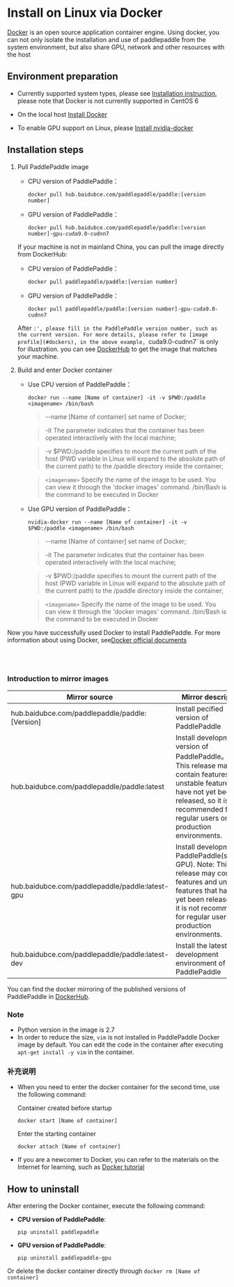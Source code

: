 # **Install on Linux via Docker**

[Docker](https://docs.docker.com/install/) is an open source application container engine. Using docker, you can not only isolate the installation and use of paddlepaddle from the system environment, but also share GPU, network and other resources with the host

## Environment preparation

- Currently supported system types, please see [Installation instruction](./index_cn.html), please note that Docker is not currently supported in CentOS 6

- On the local host [Install Docker](https://hub.docker.com/search/?type=edition&offering=community)

- To enable GPU support on Linux, please [Install nvidia-docker](https://github.com/NVIDIA/nvidia-docker)

## Installation steps

1. Pull PaddlePaddle image

    * CPU version of PaddlePaddle：
        ```
        docker pull hub.baidubce.com/paddlepaddle/paddle:[version number]
        ```

    * GPU version of PaddlePaddle：
        ```
        docker pull hub.baidubce.com/paddlepaddle/paddle:[version number]-gpu-cuda9.0-cudnn7
        ```

    If your machine is not in mainland China, you can pull the image directly from DockerHub:

    * CPU version of PaddlePaddle：
        ```
        docker pull paddlepaddle/paddle:[version number]
        ```

    * GPU version of PaddlePaddle：
        ```
        docker pull paddlepaddle/paddle:[version number]-gpu-cuda9.0-cudnn7
        ```

    After `:', please fill in the PaddlePaddle version number, such as the current version. For more details, please refer to [image profile](#dockers), in the above example, `cuda9.0-cudnn7` is only for illustration. you can see [DockerHub](https://hub.docker.com/r/paddlepaddle/paddle/tags/) to get the image that matches your machine.

2. Build and enter Docker container

    * Use CPU version of PaddlePaddle：



        ```
        docker run --name [Name of container] -it -v $PWD:/paddle <imagename> /bin/bash
        ```

        > --name [Name of container] set name of Docker;


        > -it The parameter indicates that the container has been operated interactively with the local machine;


        > -v $PWD:/paddle specifies to mount the current path of the host (PWD variable in Linux will expand to the absolute path of the current path) to the /paddle directory inside the container;

        > `<imagename>` Specify the name of the image to be used. You can view it through the 'docker images' command. /bin/Bash is the command to be executed in Docker


    * Use GPU version of PaddlePaddle：



        ```
        nvidia-docker run --name [Name of container] -it -v $PWD:/paddle <imagename> /bin/bash
        ```

        > --name [Name of container] set name of Docker;


        > -it The parameter indicates that the container has been operated interactively with the local machine;


        > -v $PWD:/paddle specifies to mount the current path of the host (PWD variable in Linux will expand to the absolute path of the current path) to the /paddle directory inside the container;

        > `<imagename>` Specify the name of the image to be used. You can view it through the 'docker images' command. /bin/Bash is the command to be executed in Docker


Now you have successfully used Docker to install PaddlePaddle. For more information about using Docker, see[Docker official documents](https://docs.docker.com)

<a name="dockers"></a>
</br></br>
### **Introduction to mirror images**
<p align="center">
<table>
    <thead>
    <tr>
        <th> Mirror source </th>
        <th> Mirror description </th>
    </tr>
    </thead>
    <tbody>
        <tr>
        <td> hub.baidubce.com/paddlepaddle/paddle:[Version] </td>
        <td> Install pecified version of PaddlePaddle </td>
    </tr>
    <tr>
        <td> hub.baidubce.com/paddlepaddle/paddle:latest </td>
        <td> Install development version of PaddlePaddle。Note: This release may contain features and unstable features that have not yet been released, so it is not recommended for regular users or production environments. </td>
    </tr>
    <tr>
        <td> hub.baidubce.com/paddlepaddle/paddle:latest-gpu </td>
        <td> Install development of PaddlePaddle(support GPU). Note: This release may contain features and unstable features that have not yet been released, so it is not recommended for regular users or production environments. </td>
    </tr>
        <tr>
        <td> hub.baidubce.com/paddlepaddle/paddle:latest-dev </td>
        <td> Install the latest development environment of PaddlePaddle </td>
    </tr>
   </tbody>
</table>
</p>

You can find the docker mirroring of the published versions of PaddlePaddle in [DockerHub](https://hub.docker.com/r/paddlepaddle/paddle/tags/).
### Note

* Python version in the image is 2.7
* In order to reduce the size, `vim` is not installed in PaddlePaddle Docker image by default. You can edit the code in the container after executing `apt-get install -y vim` in the container.

### 补充说明

* When you need to enter the docker container for the second time, use the following command:

    Container created before startup
    ```
    docker start [Name of container]
    ```

    Enter the starting container
    ```
    docker attach [Name of container]
    ```

* If you are a newcomer to Docker, you can refer to the materials on the Internet for learning, such as [Docker tutorial](http://www.runoob.com/docker/docker-hello-world.html)

## How to uninstall

After entering the Docker container, execute the following command:

* **CPU version of PaddlePaddle**:
    ```
    pip uninstall paddlepaddle
    ```

* **GPU version of PaddlePaddle**:
    ```
    pip uninstall paddlepaddle-gpu
    ```

Or delete the docker container directly through `docker rm [Name of container]`
